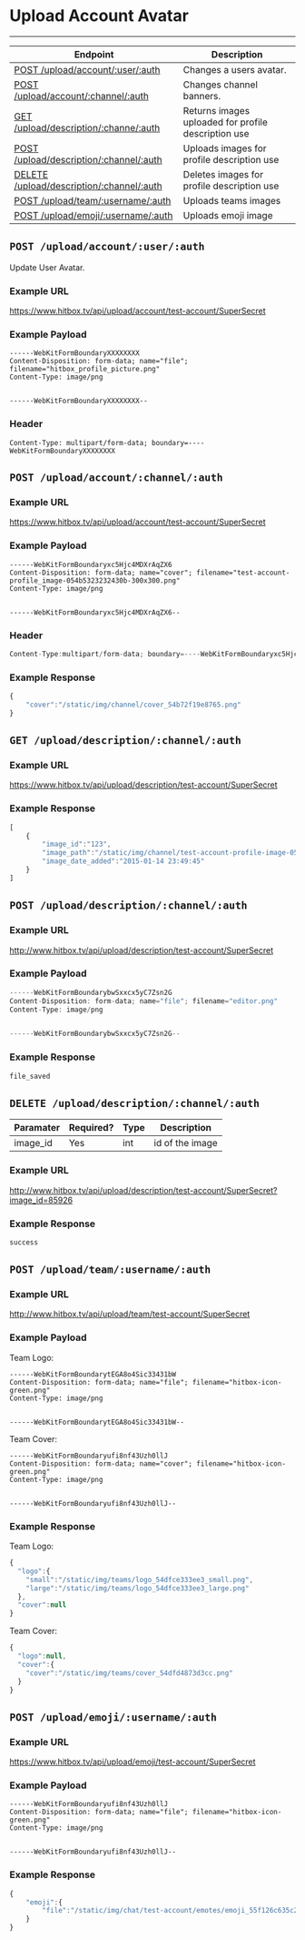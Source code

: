 # Upload Account Avatar
***

| Endpoint | Description |
| ---- | --------------- |
| [POST /upload/account/:user/:auth](/user/upload.md#post-uploadaccountuserauth) | Changes a users avatar. |
| [POST /upload/account/:channel/:auth](/user/upload.md#get-uploaddescriptionchannelauth) | Changes channel banners. |
| [GET /upload/description/:channe/:auth](/user/upload.md#get-uploaddescriptionchannelauth) | Returns images uploaded for profile description use |
| [POST /upload/description/:channel/:auth](/user/upload.md#post-uploaddescriptionchannelauth) | Uploads images for profile description use |
| [DELETE /upload/description/:channel/:auth](/user/upload.md#delete-uploaddescriptionchannelauth) | Deletes images for profile description use |
| [POST /upload/team/:username/:auth](/user/upload.md#post-uploadteamusernameauth) | Uploads teams images |
| [POST /upload/emoji/:username/:auth](/user/upload.md#post-uploademojiusernameauth) | Uploads emoji image |

## `POST /upload/account/:user/:auth`

Update User Avatar.

### Example URL

https://www.hitbox.tv/api/upload/account/test-account/SuperSecret

### Example Payload 

```
------WebKitFormBoundaryXXXXXXXX
Content-Disposition: form-data; name="file"; filename="hitbox_profile_picture.png"
Content-Type: image/png


------WebKitFormBoundaryXXXXXXXX--
```

### Header

```
Content-Type: multipart/form-data; boundary=----WebKitFormBoundaryXXXXXXXX
```

## `POST /upload/account/:channel/:auth`

### Example URL

https://www.hitbox.tv/api/upload/account/test-account/SuperSecret

### Example Payload

```
------WebKitFormBoundaryxc5Hjc4MDXrAqZX6
Content-Disposition: form-data; name="cover"; filename="test-account-profile_image-054b5323232430b-300x300.png"
Content-Type: image/png


------WebKitFormBoundaryxc5Hjc4MDXrAqZX6--
```

### Header

```javascript
Content-Type:multipart/form-data; boundary=----WebKitFormBoundaryxc5Hjc4MDXrAqZX6
```

### Example Response

```javascript
{
    "cover":"/static/img/channel/cover_54b72f19e8765.png"
}
```

## `GET /upload/description/:channel/:auth`

### Example URL

https://www.hitbox.tv/api/upload/description/test-account/SuperSecret

### Example Response 

```javascript
[
    {
        "image_id":"123",
        "image_path":"/static/img/channel/test-account-profile-image-054b2d1096530c0b-300x300-png_54b7309baa686.png",
        "image_date_added":"2015-01-14 23:49:45"
    }
]
```

## `POST /upload/description/:channel/:auth`

### Example URL

http://www.hitbox.tv/api/upload/description/test-account/SuperSecret

### Example Payload

```javascript
------WebKitFormBoundarybwSxxcx5yC7Zsn2G
Content-Disposition: form-data; name="file"; filename="editor.png"
Content-Type: image/png


------WebKitFormBoundarybwSxxcx5yC7Zsn2G--
```

### Example Response

```javascript
file_saved
```

## `DELETE /upload/description/:channel/:auth`

| Paramater | Required? | Type | Description |
| ---- | ----- | ---- | ----- |
| image_id | Yes | int | id of the image | 

### Example URL

http://www.hitbox.tv/api/upload/description/test-account/SuperSecret?image_id=85926

### Example Response 

```javascript
success
```

## `POST /upload/team/:username/:auth`

### Example URL

http://www.hitbox.tv/api/upload/team/test-account/SuperSecret

### Example Payload

Team Logo:
```
------WebKitFormBoundarytEGA8o4Sic33431bW
Content-Disposition: form-data; name="file"; filename="hitbox-icon-green.png"
Content-Type: image/png


------WebKitFormBoundarytEGA8o4Sic33431bW--
```

Team Cover:

```
------WebKitFormBoundaryufi8nf43Uzh0llJ
Content-Disposition: form-data; name="cover"; filename="hitbox-icon-green.png"
Content-Type: image/png


------WebKitFormBoundaryufi8nf43Uzh0llJ--
```

### Example Response 

Team Logo:

```javascript
{
  "logo":{
    "small":"/static/img/teams/logo_54dfce333ee3_small.png",
    "large":"/static/img/teams/logo_54dfce333ee3_large.png"
  },
  "cover":null
}
```

Team Cover:

```javascript
{
  "logo":null,
  "cover":{
    "cover":"/static/img/teams/cover_54dfd4873d3cc.png"
  }
}
```

## `POST /upload/emoji/:username/:auth`

### Example URL

https://www.hitbox.tv/api/upload/emoji/test-account/SuperSecret

### Example Payload

```
------WebKitFormBoundaryufi8nf43Uzh0llJ
Content-Disposition: form-data; name="file"; filename="hitbox-icon-green.png"
Content-Type: image/png


------WebKitFormBoundaryufi8nf43Uzh0llJ--
```

### Example Response

```javascript
{
    "emoji":{
        "file":"/static/img/chat/test-account/emotes/emoji_55f126c635c22.png"
    }
}
```